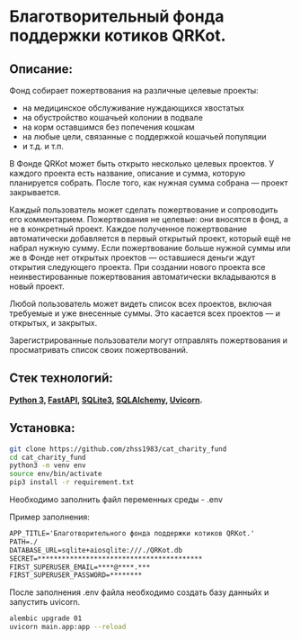 # Благотворительный фонда поддержки котиков QRKot.

## Описание:
Фонд собирает пожертвования на различные целевые проекты: 
- на медицинское обслуживание нуждающихся хвостатых
- на обустройство кошачьей колонии в подвале
- на корм оставшимся без попечения кошкам
- на любые цели, связанные с поддержкой кошачьей популяции
- и т.д. и т.п.

В Фонде QRKot может быть открыто несколько целевых проектов. У каждого проекта есть название, описание и сумма, которую планируется собрать. После того, как нужная сумма собрана — проект закрывается.

Каждый пользователь может сделать пожертвование и сопроводить его комментарием. Пожертвования не целевые: они вносятся в фонд, а не в конкретный проект. Каждое полученное пожертвование автоматически добавляется в первый открытый проект, который ещё не набрал нужную сумму. Если пожертвование больше нужной суммы или же в Фонде нет открытых проектов — оставшиеся деньги ждут открытия следующего проекта. При создании нового проекта все неинвестированные пожертвования автоматически вкладываются в новый проект.

Любой пользователь может видеть список всех проектов, включая требуемые и уже внесенные суммы. Это касается всех проектов — и открытых, и закрытых.

Зарегистрированные пользователи могут отправлять пожертвования и просматривать список своих пожертвований.

## Стек технологий:

**[Python 3](https://www.python.org/downloads/), 
 [FastAPI](https://fastapi.tiangolo.com/), 
 [SQLite3](https://www.sqlite.org/docs.html),
 [SQLAlchemy](https://www.sqlalchemy.org/),
 [Uvicorn](https://www.uvicorn.org/).**
 
 ## Установка:

```sh
git clone https://github.com/zhss1983/cat_charity_fund
cd cat_charity_fund
python3 -m venv env
source env/bin/activate
pip3 install -r requirement.txt
```

Необходимо заполнить файл переменных среды - .env

Пример заполнения:

```txt
APP_TITLE='Благотворительного фонда поддержки котиков QRKot.'
PATH=./
DATABASE_URL=sqlite+aiosqlite:///./QRKot.db
SECRET=*****************************************
FIRST_SUPERUSER_EMAIL=****@****.***
FIRST_SUPERUSER_PASSWORD=********
```

После заполнения .env файла необходимо создать базу данныйх и запустить uvicorn.

```sh
alembic upgrade 01
uvicorn main.app:app --reload
```
